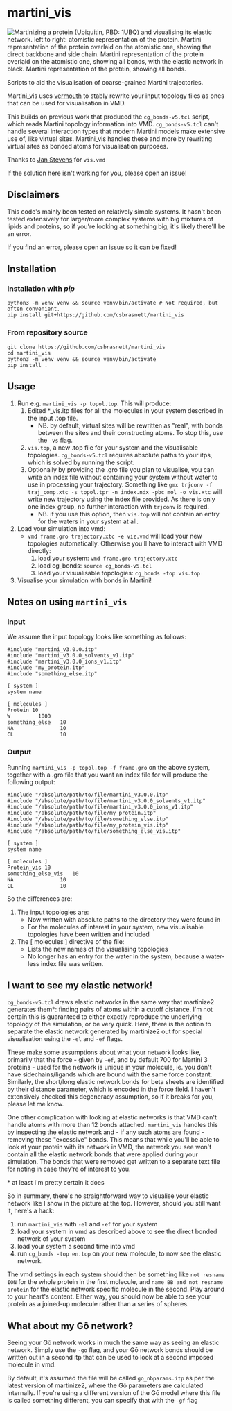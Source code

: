 # martini_vis
![Martinizing a protein (Ubiquitin, PBD: 1UBQ) and visualising its elastic network.
left to right: atomistic representation of the protein. 
Martini representation of the protein overlaid on the atomistic one, showing the direct backbone and side chain.
Martini representation of the protein overlaid on the atomistic one, showing all bonds, with the elastic network in black.
Martini representation of the protein, showing all bonds.](image.png "Visualising elastic networks")

Scripts to aid the visualisation of coarse-grained Martini trajectories.

Martini_vis uses [vermouth](https://github.com/marrink-lab/vermouth-martinize) to stably
rewrite your input topology files as ones that can be used for visualisation in VMD.

This builds on previous work that produced the `cg_bonds-v5.tcl` script, which reads Martini topology information into VMD. 
`cg_bonds-v5.tcl` can't handle several interaction types that modern Martini models make extensive use of, like virtual sites.
Martini_vis handles these and more by rewriting virtual sites as bonded atoms for visualisation purposes.

Thanks to [Jan Stevens](https://github.com/jan-stevens) for `vis.vmd`

If the solution here isn't working for you, please open an issue!

## Disclaimers

This code's mainly been tested on relatively simple systems.
It hasn't been tested extensively for larger/more complex systems with 
big mixtures of lipids and proteins, so if you're looking at something big, it's likely there'll be an error.

If you find an error, please open an issue so it can be fixed!

## Installation

### Installation with _pip_

```commandline
python3 -m venv venv && source venv/bin/activate # Not required, but often convenient.
pip install git+https://github.com/csbrasnett/martini_vis
```

### From repository source 

```commandline
git clone https://github.com/csbrasnett/martini_vis
cd martini_vis
python3 -m venv venv && source venv/bin/activate
pip install .
```

## Usage

1) Run e.g. `martini_vis -p topol.top`. This will produce:
   1) Edited *_vis.itp files for all the molecules in your system described in the input .top file.  
      * NB. by default, virtual sites will be rewritten as "real", with bonds between the sites and their constructing atoms. 
      To stop this, use the `-vs` flag.
   2) `vis.top`, a new .top file for your system and the visualisable topologies. `cg_bonds-v5.tcl` requires absolute paths to your itps, which is solved by running the script.
   3) Optionally by providing the .gro file you plan to visualise, you can write an index file without containing your system without water to use in processing your trajectory. 
   Something like `gmx trjconv -f traj_comp.xtc -s topol.tpr -n index.ndx -pbc mol -o vis.xtc` will write new trajectory using the index file provided. As there is only one index group,
   no further interaction with `trjconv` is required. 
      * NB. if you use this option, then `vis.top` will not contain an entry for the waters in your system at all.
2) Load your simulation into vmd:
   * `vmd frame.gro trajectory.xtc -e viz.vmd` will load your new topologies automatically. 
   Otherwise you'll have to interact with VMD directly: 
      1) load your system: `vmd frame.gro trajectory.xtc`
      2) load cg_bonds: `source cg_bonds-v5.tcl`
      3) load your visualisable topologies: `cg_bonds -top vis.top`
3) Visualise your simulation with bonds in Martini!

## Notes on using `martini_vis`

### Input
We assume the input topology looks like something as follows:

```
#include "martini_v3.0.0.itp"
#include "martini_v3.0.0_solvents_v1.itp"
#include "martini_v3.0.0_ions_v1.itp"
#include "my_protein.itp"
#include "something_else.itp"

[ system ]
system name

[ molecules ]
Protein 10
W         1000
something_else   10
NA               10
CL               10
```

### Output

Running `martini_vis -p topol.top -f frame.gro` on the above system, together with a .gro file that you want an index file for
will produce the following output:

```
#include "/absolute/path/to/file/martini_v3.0.0.itp"
#include "/absolute/path/to/file/martini_v3.0.0_solvents_v1.itp"
#include "/absolute/path/to/file/martini_v3.0.0_ions_v1.itp"
#include "/absolute/path/to/file/my_protein.itp"
#include "/absolute/path/to/file/something_else.itp"
#include "/absolute/path/to/file/my_protein_vis.itp"
#include "/absolute/path/to/file/something_else_vis.itp"

[ system ]
system name

[ molecules ]
Protein_vis 10
something_else_vis   10
NA               10
CL               10
```
So the differences are:
1) The input topologies are:
   * Now written with absolute paths to the directory they were found in
   * For the molecules of interest in your system, new visualisable topologies have been written and included
2) The [ molecules ] directive of the file:
   * Lists the new names of the visualising topologies
   * No longer has an entry for the water in the system, because a water-less index file was written.

## I want to see my elastic network!

`cg_bonds-v5.tcl` draws elastic networks in the same way that martinize2 generates them*:
finding pairs of atoms within a cutoff distance. I'm not certain this is guaranteed to either exactly
reproduce the underlying topology of the simulation, or be very quick. Here, there is the option to 
separate the elastic network generated by martinize2 out for special visualisation using the `-el` and `-ef` flags.

These make some assumptions about what your network looks like, primarily that the force - given by `-ef`, 
and by default 700 for Martini 3 proteins - used for the network is unique in your molecule, ie.
you don't have sidechains/ligands which are bound with the same force constant. Similarly, the short/long 
elastic network bonds for beta sheets are identified by their distance parameter, which is encoded in the force
field. I haven't extensively checked this degeneracy assumption, so if it breaks for you, please let me know.

One other complication with looking at elastic networks is that VMD can't handle atoms with more than 12 bonds attached.
`martini_vis` handles this by inspecting the elastic network and - if any such atoms are found - removing these
"excessive" bonds. This means that while you'll be able to look at your protein with its network in VMD, the network you
see won't contain all the elastic network bonds that were applied during your simulation. The bonds that were removed
get written to a separate text file for noting in case they're of interest to you.

&ast; at least I'm pretty certain it does

So in summary, there's no straightforward way to visualise your elastic network like I show in the
picture at the top. However, should you still want it, here's a hack:

1) run `martini_vis` with `-el` and `-ef` for your system
2) load your system in vmd as described above to see the direct bonded network of your system
3) load your system a second time into vmd
4) run `cg_bonds -top en.top` on your new molecule, to now see the elastic network.

The vmd settings in each system should then be something like
`not resname ION` for the whole protein in the first molecule, and `name BB and not resname protein` for the 
elastic network specific molecule in the second. Play around to your heart's content. Either way, you should 
now be able to see your protein as a joined-up molecule rather than a series of spheres.

## What about my Gō network?

Seeing your Gō network works in much the same way as seeing an elastic network. 
Simply use the `-go` flag, and your Gō network bonds should be written out in a
second itp that can be used to look at a second imposed molecule in vmd.

By default, it's assumed the file will be called `go_nbparams.itp` as per the 
latest version of martinize2, where the Gō parameters are calculated internally.
If you're using a different version of the Gō model where this file is called something
different, you can specify that with the `-gf` flag
